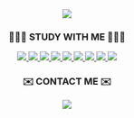 <div align=center>
  <img src="https://capsule-render.vercel.app/api?type=soft&color=gradient&height=110&section=header&text=Hi,%20I'm%20Junyong%20Park&fontSize=70"/>
</div>

<div align=center>
  <h3>🧑🏻‍💻 STUDY WITH ME 🧑🏻‍💻</h3>
</div>
<div align=center>
  <a href="https://github.com/abczxc0405/study">
     <img src="https://img.shields.io/badge/HTML5-E34F26?style=flat&logo=HTML5&logoColor=white"/>
  </a>
  <a href="https://github.com/abczxc0405/study">
    <img src="https://img.shields.io/badge/CSS3-1572B6?style=flat&logo=CSS3&logoColor=white"/>
  </a>
  <a href="https://github.com/abczxc0405/study">
    <img src="https://img.shields.io/badge/JavaScript-F7DF1E?style=flat&logo=JavaScript&logoColor=white"/>
  </a>
  <a href="https://github.com/abczxc0405/study">
    <img src="https://img.shields.io/badge/C-A8B9CC?style=flat&logo=C&logoColor=white"/>
  </a>
  <a href="https://github.com/abczxc0405/study">
    <img src="https://img.shields.io/badge/Python-3776AB?style=flat&logo=Python&logoColor=white"/>
  </a>
  <a href="https://github.com/abczxc0405/study">
    <img src="https://img.shields.io/badge/Linux-FCC624?style=flat&logo=Linux&logoColor=white"/>
  </a>
  <a href="https://github.com/abczxc0405/study">
    <img src="https://img.shields.io/badge/Vim-019733?style=flat&logo=Vim&logoColor=white"/>
  </a>
  <a href="https://github.com/abczxc0405/study">
    <img src="https://img.shields.io/badge/Git-F05032?style=flat&logo=Git&logoColor=white"/>
  </a>
  <a href="https://github.com/abczxc0405/study">
    <img src="https://img.shields.io/badge/Visual Studio Code-007ACC?style=flat&logo=Visual Studio Code&logoColor=white"/>
  </a>
</div>

<div align=center>
  <h3>✉️ CONTACT ME ✉️</h3>
</div>
<div align=center>
  <a href="mailto:abczxc0405@gmail.com">
    <img src="https://img.shields.io/badge/Gmail-EA4335?style=flat&logo=Gmail&logoColor=white&link=mailto:abczxc0405@gmail.com"/>
  </a>
</div>
